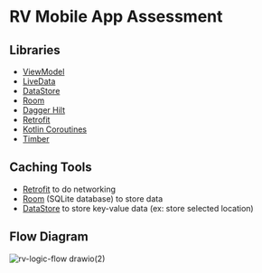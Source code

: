 # RV Mobile App Assessment

## Libraries
* [ViewModel](https://developer.android.com/topic/libraries/architecture/viewmodel)
* [LiveData](https://developer.android.com/topic/libraries/architecture/livedata)
* [DataStore](https://developer.android.com/topic/libraries/architecture/datastore)
* [Room](https://developer.android.com/training/data-storage/room)
* [Dagger Hilt](https://dagger.dev/hilt/)
* [Retrofit](https://square.github.io/retrofit/)
* [Kotlin Coroutines](https://github.com/Kotlin/kotlinx.coroutines)
* [Timber](https://github.com/JakeWharton/timber)

## Caching Tools
* [Retrofit](https://square.github.io/retrofit/) to do networking
* [Room](https://developer.android.com/training/data-storage/room) (SQLite database) to store data
* [DataStore](https://developer.android.com/topic/libraries/architecture/datastore) to store key-value data (ex: store selected location)

## Flow Diagram
![rv-logic-flow drawio(2)](https://user-images.githubusercontent.com/43863694/174448739-3b11a5f6-1d36-405c-a4c8-86035ab86967.png)
